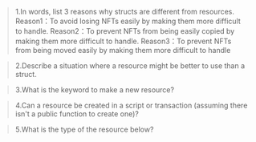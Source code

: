 >1.In words, list 3 reasons why structs are different from resources.
Reason1：To avoid losing NFTs easily by making them more difficult to handle.
Reason2：To prevent NFTs from being easily copied by making them more difficult to handle.
Reason3：To prevent NFTs from being moved easily by making them more difficult to handle

>2.Describe a situation where a resource might be better to use than a struct.

>3.What is the keyword to make a new resource?

>4.Can a resource be created in a script or transaction (assuming there isn't a public function to create one)?

>5.What is the type of the resource below?
